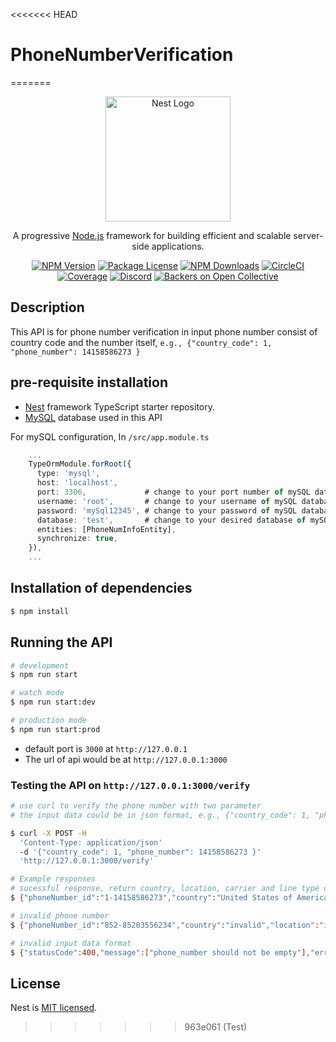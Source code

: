 <<<<<<< HEAD
# PhoneNumberVerification
=======
<p align="center">
  <a href="http://nestjs.com/" target="blank"><img src="https://nestjs.com/img/logo-small.svg" width="200" alt="Nest Logo" /></a>
</p>

[circleci-image]: https://img.shields.io/circleci/build/github/nestjs/nest/master?token=abc123def456
[circleci-url]: https://circleci.com/gh/nestjs/nest

  <p align="center">A progressive <a href="http://nodejs.org" target="_blank">Node.js</a> framework for building efficient and scalable server-side applications.</p>
    <p align="center">
<a href="https://www.npmjs.com/~nestjscore" target="_blank"><img src="https://img.shields.io/npm/v/@nestjs/core.svg" alt="NPM Version" /></a>
<a href="https://www.npmjs.com/~nestjscore" target="_blank"><img src="https://img.shields.io/npm/l/@nestjs/core.svg" alt="Package License" /></a>
<a href="https://www.npmjs.com/~nestjscore" target="_blank"><img src="https://img.shields.io/npm/dm/@nestjs/common.svg" alt="NPM Downloads" /></a>
<a href="https://circleci.com/gh/nestjs/nest" target="_blank"><img src="https://img.shields.io/circleci/build/github/nestjs/nest/master" alt="CircleCI" /></a>
<a href="https://coveralls.io/github/nestjs/nest?branch=master" target="_blank"><img src="https://coveralls.io/repos/github/nestjs/nest/badge.svg?branch=master#9" alt="Coverage" /></a>
<a href="https://discord.gg/G7Qnnhy" target="_blank"><img src="https://img.shields.io/badge/discord-online-brightgreen.svg" alt="Discord"/></a>
<a href="https://opencollective.com/nest#backer" target="_blank"><img src="https://opencollective.com/nest/backers/badge.svg" alt="Backers on Open Collective" /></a>

</p>
  <!--[![Backers on Open Collective](https://opencollective.com/nest/backers/badge.svg)](https://opencollective.com/nest#backer)
  [![Sponsors on Open Collective](https://opencollective.com/nest/sponsors/badge.svg)](https://opencollective.com/nest#sponsor)-->

## Description

This API is for phone number verification in input phone number consist of country code and the number itself, 
`e.g., {"country_code": 1, "phone_number": 14158586273 }`

## pre-requisite installation
- [Nest](https://github.com/nestjs/nest) framework TypeScript starter repository.
- [MySQL](https://www.mysql.com) database used in this API

For mySQL configuration,
In `/src/app.module.ts`
```typescript
    ...
    TypeOrmModule.forRoot({
      type: 'mysql',
      host: 'localhost',
      port: 3306,             # change to your port number of mySQL database
      username: 'root',       # change to your username of mySQL database
      password: 'mySql12345', # change to your password of mySQL database
      database: 'test',       # change to your desired database of mySQL database
      entities: [PhoneNumInfoEntity],
      synchronize: true,
    }),
    ...
```


## Installation of dependencies

```bash
$ npm install
```

## Running the API

```bash
# development
$ npm run start

# watch mode
$ npm run start:dev

# production mode
$ npm run start:prod
```

- default port is `3000` at `http://127.0.0.1`
- The url of api would be at `http://127.0.0.1:3000`

### Testing the API on `http://127.0.0.1:3000/verify`

```bash
# use curl to verify the phone number with two parameter 
# the input data could be in json format, e.g., {"country_code": 1, "phone_number": 14158586273 }

$ curl -X POST -H 
  'Content-Type: application/json' 
  -d '{"country_code": 1, "phone_number": 14158586273 }'
  'http://127.0.0.1:3000/verify'

# Example responses
# sucessful response, return country, location, carrier and line type of the number along with number id in JSON format
$ {"phoneNumber_id":"1-14158586273","country":"United States of America","location":"Novato","carrier":"AT&T Mobility LLC","line_type":"mobile"}

# invalid phone number
$ {"phoneNumber_id":"852-85203556234","country":"invalid","location":"invalid","carrier":"invalid","line_type":"invalid"}

# invalid input data format
$ {"statusCode":400,"message":["phone_number should not be empty"],"error":"Bad Request"}

```


## License

Nest is [MIT licensed](LICENSE).
>>>>>>> 963e061 (Test)
